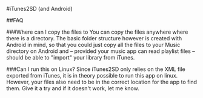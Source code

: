 #iTunes2SD (and Android)

##FAQ

###Where can I copy the files to
You can copy the files anywhere where there is a directory. The basic folder structure however is created with Android in mind, so that you could just copy all the files to your Music directory on Android and – provided your music app can read playlist files – should be able to "import" your library from iTunes.

###Can I run this on Linux?
Since iTunes2SD only relies on the XML file exported from iTunes, it is in theory possible to run this app on linux. However, your files also need to be in the correct location for the app to find them. Give it a try and if it doesn't work, let me know.
